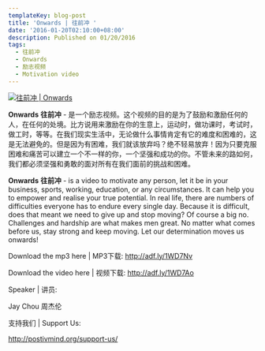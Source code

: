 ```yaml
---
templateKey: blog-post
title: 'Onwards | 往前冲 '
date: '2016-01-20T02:10:00+08:00'
description: Published on 01/20/2016
tags:
  - 往前冲
  - Onwards
  - 励志视频
  - Motivation video
---
```

[![往前冲 | Onwards](http://img.youtube.com/vi/aoFX97qDbPU/0.jpg)](http://www.youtube.com/watch?v=aoFX97qDbPU "往前冲 | Onwards")

**Onwards** **往前冲** - 是一个励志视频。这个视频的目的是为了鼓励和激励任何的人，在任何的处境。比方说用来激励在你的生意上，运动时，做功课时，考试时，做工时，等等。在我们现实生活中，无论做什么事情肯定有它的难度和困难的，这是无法避免的。但是因为有困难，我们就该放弃吗？绝不轻易放弃！因为只要克服困难和痛苦可以建立一个不一样的你，一个坚强和成功的你。不管未来的路如何，我们都必须坚强和勇敢的面对所有在我们面前的挑战和困难。

**Onwards** **往前冲** - is a video to motivate any person, let it be in your business, sports, working, education, or any circumstances. It can help you to empower and realise your true potential. In real life, there are numbers of difficulties everyone has to endure every single day. Because it is difficult, does that meant we need to give up and stop moving? Of course a big no. Challenges and hardship are what makes men great. No matter what comes before us, stay strong and keep moving. Let our determination moves us onwards!

Download the mp3 here | MP3下载: http://adf.ly/1WD7Nv 

Download the video here | 视频下载: http://adf.ly/1WD7Ao

Speaker | 讲员: 

Jay Chou 周杰伦

支持我们 | Support Us:

http://postivmind.org/support-us/
